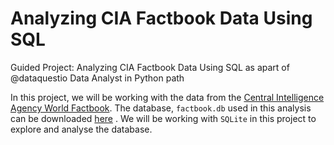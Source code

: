 # Analyzing CIA Factbook Data Using SQL

Guided Project: Analyzing CIA Factbook Data Using SQL as apart of @dataquestio Data Analyst in Python path


In this project, we will be working with the data from the [Central Intelligence Agency World Factbook](https://www.cia.gov/library/publications/the-world-factbook/). The database, `factbook.db` used in this analysis can be downloaded [here](https://dsserver-prod-resources-1.s3.amazonaws.com/257/factbook.db) . We will be working with `SQLite` in this project to explore and analyse the database.
